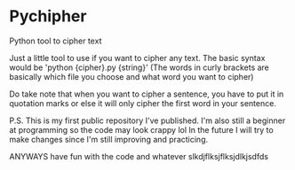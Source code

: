 # Pychipher
Python tool to cipher text

Just a little tool to use if you want to cipher any text.
The basic syntax would be 'python {cipher}.py {string}' (The words in curly brackets are basically which file you choose and what word you want to cipher)

Do take note that when you want to cipher a sentence, you have to put it in quotation marks or else it will only cipher the first word
in your sentence.

P.S. 
This is my first public repository I've published. I'm also still a beginner at programming so the code may look crappy lol
In the future I will try to make changes since I'm still improving and practicing. 

ANYWAYS have fun with the code and whatever slkdjflksjflksjdlkjsdfds
